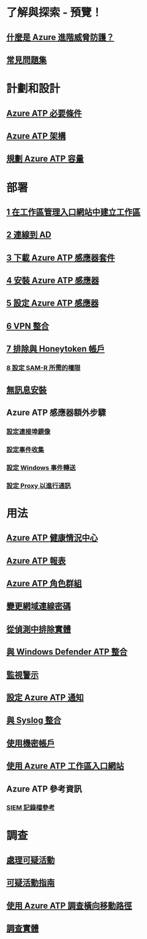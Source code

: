 # 了解與探索 - 預覽！
## [什麼是 Azure 進階威脅防護？](what-is-atp.md)
## [常見問題集](atp-technical-faq.md)
# 計劃和設計
## [Azure ATP 必要條件](atp-prerequisites.md)
## [Azure ATP 架構](atp-architecture.md)
## [規劃 Azure ATP 容量](atp-capacity-planning.md)
# 部署
## [1 在工作區管理入口網站中建立工作區](install-atp-step1.md)
## [2 連線到 AD](install-atp-step2.md)
## [3 下載 Azure ATP 感應器套件](install-atp-step3.md)
## [4 安裝 Azure ATP 感應器](install-atp-step4.md)
## [5 設定 Azure ATP 感應器](install-atp-step5.md)
## [6 VPN 整合](install-atp-step6-vpn.md)
## [7 排除與 Honeytoken 帳戶](install-atp-step7.md)
### [8 設定 SAM-R 所需的權限](install-atp-step8-samr.md)
## [無訊息安裝](ATP-silent-installation.md)
## Azure ATP 感應器額外步驟
### [設定連接埠鏡像](configure-port-mirroring.md)
### [設定事件收集](configure-event-collection.md)
### [設定 Windows 事件轉送](configure-event-forwarding.md)
### [設定 Proxy 以進行通訊](configure-proxy.md)
# 用法
## [Azure ATP 健康情況中心](atp-health-center.md)
## [Azure ATP 報表](reports.md)
## [Azure ATP 角色群組](atp-role-groups.md)
## [變更網域連線密碼](modifying-atp-config-dcpassword.md)
## [從偵測中排除實體](excluding-entities-from-detections.md)
## [與 Windows Defender ATP 整合](integrate-wd-atp.md)
## [監視警示](monitoring-alerts.md)
## [設定 Azure ATP 通知](notifications.md)
## [與 Syslog 整合](setting-syslog.md)
## [使用機密帳戶](sensitive-accounts.md)
## [使用 Azure ATP 工作區入口網站](workspace-portal.md)
## Azure ATP 參考資訊
### [SIEM 記錄檔參考](cef-format-sa.md)
# 調查
## [處理可疑活動](working-with-suspicious-activities.md)
## [可疑活動指南](suspicious-activity-guide.md)
## [使用 Azure ATP 調查橫向移動路徑](use-case-lateral-movement-path.md)
## [調查實體](entity-profiles.md)